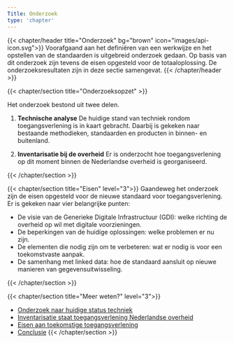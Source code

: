 ```yaml
---
Title: Onderzoek
type: 'chapter'
---
```


{{< chapter/header title="Onderzoek" bg="brown" icon="images/api-icon.svg">}}
Voorafgaand aan het definiëren van een werkwijze en het opstellen van de standaarden is uitgebreid onderzoek gedaan. Op basis van dit onderzoek zijn tevens de eisen opgesteld voor de totaaloplossing. De onderzoeksresultaten zijn in deze sectie samengevat.
{{< /chapter/header >}}

{{< chapter/section title="Onderzoeksopzet" >}}

Het onderzoek bestond uit twee delen.

1.	**Technische analyse**
De huidige stand van techniek rondom toegangsverlening is in kaart gebracht. Daarbij is gekeken naar bestaande methodieken, standaarden en producten in binnen- en buitenland.

2. **Inventarisatie bij de overheid**
Er is onderzocht hoe toegangsverlening op dit moment binnen de Nederlandse overheid is georganiseerd.

{{< /chapter/section >}}

{{< chapter/section title="Eisen" level="3">}}
Gaandeweg het onderzoek zijn de eisen opgesteld voor de nieuwe standaard voor toegangsverlening. Er is gekeken naar vier belangrijke punten:

- De visie van de Generieke Digitale Infrastructuur (GDI): welke richting de overheid op wil met digitale voorzieningen.
- De beperkingen van de huidige oplossingen: welke problemen er nu zijn.
- De elementen die nodig zijn om te verbeteren: wat er nodig is voor een toekomstvaste aanpak.
- De samenhang met linked data: hoe de standaard aansluit op nieuwe manieren van gegevensuitwisseling.

{{< /chapter/section >}}

{{< chapter/section title="Meer weten?" level="3">}}

- [Onderzoek naar huidige status techniek](status_techniek)
- [Inventarisatie staat toegangsverlening Nederlandse overheid](status_nl_overheid)
- [Eisen aan toekomstige toegangsverlening](eisen_aan_de_oplossing)
- [Conclusie](conclusie)
{{< /chapter/section >}}


